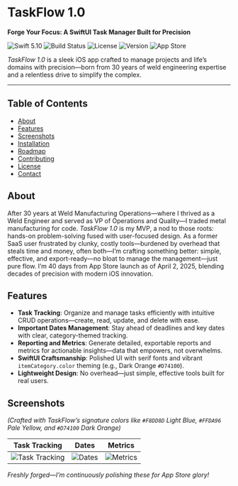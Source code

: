 # TaskFlow 1.0

**Forge Your Focus: A SwiftUI Task Manager Built for Precision**

![Swift 5.10](https://img.shields.io/badge/Swift-5.10-orange.svg) ![Build Status](https://img.shields.io/github/actions/workflow/status/Joe-dev574/TaskFlow55/ci.yml) ![License](https://img.shields.io/github/license/Joe-dev574/TaskFlow55) ![Version](https://img.shields.io/github/v/release/Joe-dev574/TaskFlow55) ![App Store](https://img.shields.io/badge/App%20Store-June%202025-yellow.svg)

*TaskFlow 1.0* is a sleek iOS app crafted to manage projects and life’s domains with precision—born from 30 years of weld engineering expertise and a relentless drive to simplify the complex.

---

## Table of Contents
- [About](#about)
- [Features](#features)
- [Screenshots](#screenshots)
- [Installation](#installation)
- [Roadmap](#roadmap)
- [Contributing](#contributing)
- [License](#license)
- [Contact](#contact)

## About

After 30 years at Weld Manufacturing Operations—where I thrived as a Weld Engineer and served as VP of Operations and Quality—I traded metal manufacturing for code. *TaskFlow 1.0* is my MVP, a nod to those roots: hands-on problem-solving fused with user-focused design. As a former SaaS user frustrated by clunky, costly tools—burdened by overhead that steals time and money, often both—I’m crafting something better: simple, effective, and export-ready—no bloat to manage the management—just pure flow. I’m 40 days from App Store launch as of April 2, 2025, blending decades of precision with modern iOS innovation.

## Features

- **Task Tracking**: Organize and manage tasks efficiently with intuitive CRUD operations—create, read, update, and delete with ease.
- **Important Dates Management**: Stay ahead of deadlines and key dates with clear, category-themed tracking.
- **Reporting and Metrics**: Generate detailed, exportable reports and metrics for actionable insights—data that empowers, not overwhelms.
- **SwiftUI Craftsmanship**: Polished UI with serif fonts and vibrant `itemCategory.color` theming (e.g., Dark Orange `#D74100`).
- **Lightweight Design**: No overhead—just simple, effective tools built for real users.

## Screenshots

*(Crafted with TaskFlow’s signature colors like `#F8DD8D` Light Blue, `#FFDA96` Pale Yellow, and `#D74100` Dark Orange)*

| Task Tracking | Dates | Metrics |
|---------------|-------|---------|
| ![Task Tracking](https://github.com/Joe-dev574/TaskFlow55/raw/main/screenshots/task-tracking.png) | ![Dates](https://github.com/Joe-dev574/TaskFlow55/raw/main/screenshots/light-modeTF.png) | ![Metrics](https://github.com/Joe-dev574/TaskFlow55/raw/main/screenshots/darkmode.png) |

*Freshly forged—I’m continuously polishing these for App Store glory!*
